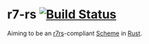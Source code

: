 # r7-rs [![Build Status](https://travis-ci.org/crazymykl/r7-rs.svg?branch=master)](https://travis-ci.org/crazymykl/r7-rs)

Aiming to be an [r7rs](http://trac.sacrideo.us/wg/raw-attachment/wiki/WikiStart/r7rs.pdf)-compliant [Scheme](http://en.wikipedia.org/wiki/Scheme_%28programming_language%29) in [Rust](https://www.rust-lang.org).
